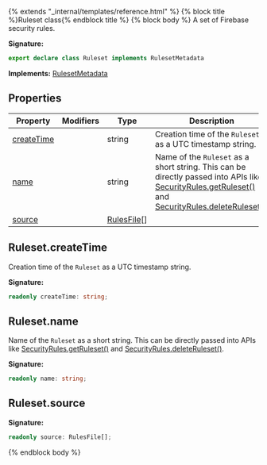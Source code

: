 {% extends "_internal/templates/reference.html" %}
{% block title %}Ruleset class{% endblock title %}
{% block body %}
A set of Firebase security rules.

<b>Signature:</b>

```typescript
export declare class Ruleset implements RulesetMetadata 
```
<b>Implements:</b> [RulesetMetadata](./firebase-admin.security-rules.rulesetmetadata.md#rulesetmetadata_interface)

## Properties

|  Property | Modifiers | Type | Description |
|  --- | --- | --- | --- |
|  [createTime](./firebase-admin.security-rules.ruleset.md#rulesetcreatetime) |  | string | Creation time of the <code>Ruleset</code> as a UTC timestamp string. |
|  [name](./firebase-admin.security-rules.ruleset.md#rulesetname) |  | string | Name of the <code>Ruleset</code> as a short string. This can be directly passed into APIs like [SecurityRules.getRuleset()](./firebase-admin.security-rules.securityrules.md#securityrulesgetruleset) and [SecurityRules.deleteRuleset()](./firebase-admin.security-rules.securityrules.md#securityrulesdeleteruleset)<!-- -->. |
|  [source](./firebase-admin.security-rules.ruleset.md#rulesetsource) |  | [RulesFile](./firebase-admin.security-rules.rulesfile.md#rulesfile_interface)<!-- -->\[\] |  |

## Ruleset.createTime

Creation time of the `Ruleset` as a UTC timestamp string.

<b>Signature:</b>

```typescript
readonly createTime: string;
```

## Ruleset.name

Name of the `Ruleset` as a short string. This can be directly passed into APIs like [SecurityRules.getRuleset()](./firebase-admin.security-rules.securityrules.md#securityrulesgetruleset) and [SecurityRules.deleteRuleset()](./firebase-admin.security-rules.securityrules.md#securityrulesdeleteruleset)<!-- -->.

<b>Signature:</b>

```typescript
readonly name: string;
```

## Ruleset.source

<b>Signature:</b>

```typescript
readonly source: RulesFile[];
```
{% endblock body %}
